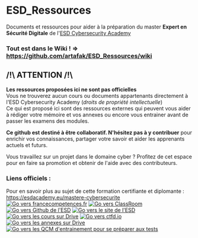 # ESD_Ressources
Documents et ressources pour aider à la préparation du master **Expert en Sécurité Digitale** de l'[ESD Cybersecurity Academy](https://esdacademy.eu)  
### Tout est dans le Wiki ! => https://github.com/artafak/ESD_Ressources/wiki

## /!\ ATTENTION /!\
**Les ressources proposées ici ne sont pas officielles**  
Vous ne trouverez aucun cours ou documents appartenants directement à l'ESD Cybersecurity Academy (_droits de propriété intellectuelle_)  
Ce qui est proposé ici sont des ressources externes qui peuvent vous aider à rédiger votre mémoire et vos annexes ou encore vous entrainer avant de passer les examens des modules. 

**Ce github est destiné à être collaboratif. N'hésitez pas à y contribuer** pour enrichir vos connaissances, partager votre savoir et aider les apprenants actuels et futurs.  

Vous travaillez sur un projet dans le domaine cyber ? Profitez de cet espace pour en faire sa promotion et obtenir de l'aide avec des contributeurs.  


### Liens officiels :
Pour en savoir plus au sujet de cette formation certifiante et diplomante : https://esdacademy.eu/mastere-cybersecurite        
[![Go vers francecompetences.fr](https://i.ibb.co/GC5GPSV/01-rncp.png)](https://www.francecompetences.fr/recherche/rncp/36399/)  [![Go vers ClassRoom](https://i.ibb.co/thpJK4F/02-classroom.png)](https://classroom.google.com/u/1/h)   [![Go vers Github de l'ESD](https://i.ibb.co/G9xB5zv/03-gitesd.png)](https://github.com/ESD-academy)   [![Go vers le site de l'ESD](https://i.ibb.co/XxD3hJt/04-siteesd.png)](https://esdacademy.eu/)    [![Go vers les cours sur Drive](https://i.ibb.co/K9hk2Dc/05-cours2.png)](https://drive.google.com/drive/folders/1cr5jh7u5K2mfQHZEhIug_KA5ptHZR74V?usp=drive_link)   [![Go vers ctfd.io](https://i.ibb.co/ZH0CYcn/06-ctfesd.png)](https://esd.ctfd.io/)     [![Go vers les annexes sur Drive](https://i.ibb.co/Gd7HRVZ/07-annexes.png)](https://drive.google.com/drive/folders/1j2bD0UXiocaFXUFdHvSxu3YecQcli7P7?usp=drive_link)      [![Go vers les QCM d'entrainement pour se préparer aux tests](https://i.ibb.co/Qc8pHmx/08-qcm.png)](https://github.com/artafak/ESD_Ressources/wiki/QCM-Entrainement)    



